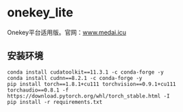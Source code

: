 # onekey_lite

Onekey平台适用版。官网：www.medai.icu

## 安装环境

```buildoutcfg
conda install cudatoolkit==11.3.1 -c conda-forge -y
conda install cudnn==8.2.1 -c conda-forge -y
pip install torch==1.8.1+cu111 torchvision==0.9.1+cu111 torchaudio==0.8.1 -f https://download.pytorch.org/whl/torch_stable.html -I
pip install -r requirements.txt
```

